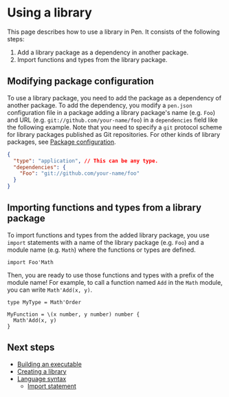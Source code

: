 # Using a library

This page describes how to use a library in Pen. It consists of the following steps:

1. Add a library package as a dependency in another package.
1. Import functions and types from the library package.

## Modifying package configuration

To use a library package, you need to add the package as a dependency of another package. To add the dependency, you modify a `pen.json` configuration file in a package adding a library package's name (e.g. `Foo`) and URL (e.g. `git://github.com/your-name/foo`) in a `dependencies` field like the following example. Note that you need to specify a `git` protocol scheme for library packages published as Git repositories. For other kinds of library packages, see [Package configuration](/references/language/packages.md#package-configuration).

```json
{
  "type": "application", // This can be any type.
  "dependencies": {
    "Foo": "git://github.com/your-name/foo"
  }
}
```

## Importing functions and types from a library package

To import functions and types from the added library package, you use `import` statements with a name of the library package (e.g. `Foo`) and a module name (e.g. `Math`) where the functions or types are defined.

```pen
import Foo'Math
```

Then, you are ready to use those functions and types with a prefix of the module name! For example, to call a function named `Add` in the `Math` module, you can write `Math'Add(x, y)`.

```pen
type MyType = Math'Order

MyFunction = \(x number, y number) number {
  Math'Add(x, y)
}
```

## Next steps

- [Building an executable](building-an-executable.md)
- [Creating a library](creating-a-library.md)
- [Language syntax](/references/language/syntax.md)
  - [Import statement](/references/language/syntax.md#import-statement)
